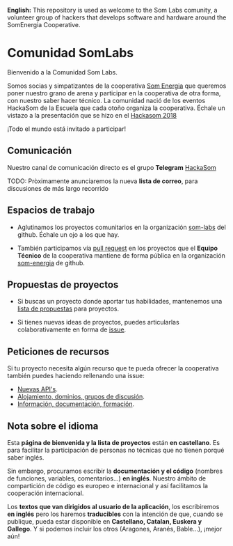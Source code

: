 **English:** This repository is used as welcome to the Som Labs comunity,
a volunteer group of hackers that develops software and hardware around the SomEnergia Cooperative.

# Comunidad SomLabs

Bienvenido a la Comunidad Som Labs.

Somos socias y simpatizantes de la cooperativa [Som Energia](https://somenergia.coop)
que queremos poner nuestro grano de arena
y participar en la cooperativa de otra forma, con nuestro saber hacer técnico.
La comunidad nació de los eventos HackaSom de la Escuela que cada otoño organiza la cooperativa.
Échale un vistazo a la presentación que se hizo en el [Hackasom 2018](https://som-energia.github.io/somenergia-courses/2018-10-06-hackasom2018/)

¡Todo el mundo está invitado a participar!

## Comunicación

Nuestro canal de comunicación directo es el grupo **Telegram** [HackaSom](https://t.me/joinchat/DgqOPEAGIu81y1vTfiK-6w)

TODO: Pròximamente anunciaremos la nueva **lista de correo**, para discusiones de más largo recorrido

## Espacios de trabajo

- Aglutinamos los proyectos comunitarios en la organización [som-labs](https://github.com/som-labs/) del github.
Échale un ojo a los que hay.

- También participamos vía [pull request](http://aprendegit.com/que-es-un-pull-request/) en los proyectos que el **Equipo Técnico** de la cooperativa mantiene de forma pública en la organización [som-energia](https://github.com/som-energia/) de github.

## Propuestas de proyectos

- Si buscas un proyecto donde aportar tus habilidades,
mantenemos una [lista de propuestas](https://github.com/som-labs/community/issues) para proyectos.

- Si tienes nuevas ideas de proyectos,
puedes articularlas colaborativamente en forma de
[issue](https://github.com/som-labs/community/issues/new?template=idea-de-proyecto.md).

## Peticiones de recursos

Si tu proyecto necesita algún recurso que te pueda ofrecer la cooperativa
también puedes haciendo rellenando una issue:

- [Nuevas API's](https://github.com/som-labs/community/issues/new?template=peticion-de-api.md).
- [Alojamiento, dominios, grupos de discusión](https://github.com/som-labs/community/issues/new?template=peticion-de-infrastructura.md).
- [Información, documentación, formación](https://github.com/som-labs/community/issues/new?template=peticion-de-informacion.md).

## Nota sobre el idioma

Esta **página de bienvenida y la lista de proyectos** están **en castellano**.
Es para facilitar la participación de personas no técnicas que no tienen porqué saber inglés.

Sin embargo, procuramos escribir la **documentación y el código**
(nombres de funciones, variables, comentarios...)
**en inglés**.
Nuestro ámbito de compartición de código es europeo e internacional
y así facilitamos la cooperación internacional.

Los **textos que van dirigidos al usuario de la aplicación**,
los escribiremos **en inglés** pero los haremos **traducibles**
con la intención de que, cuando se publique,
pueda estar disponible en **Castellano, Catalan, Euskera y Gallego**.
Y si podemos incluir los otros (Aragones, Aranés, Bable...), ¡mejor aún!



